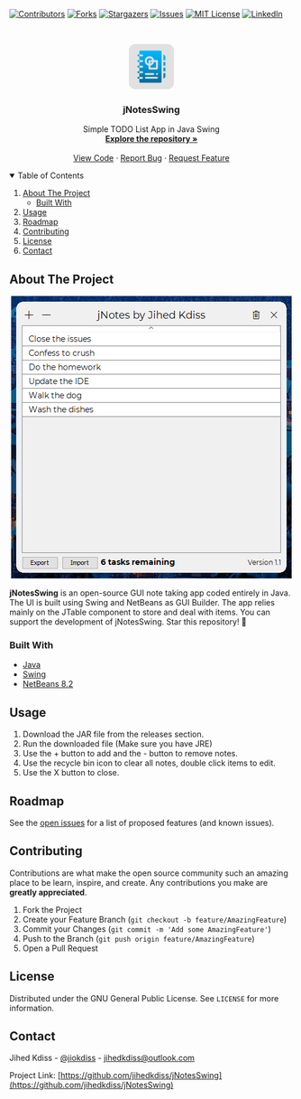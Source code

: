 [![Contributors][contributors-shield]][contributors-url]
[![Forks][forks-shield]][forks-url]
[![Stargazers][stars-shield]][stars-url]
[![Issues][issues-shield]][issues-url]
[![MIT License][license-shield]][license-url]
[![LinkedIn][linkedin-shield]][linkedin-url]

<!-- PROJECT LOGO -->
<br />
<p align="center">
  <a href="https://github.com/jihedkdiss/jNotesSwing">
    <img src="https://github.com/jihedkdiss/jNotesSwing/blob/main/Pictures/Logo.png" alt="Logo" width="80" height="80">
  </a>

  <h3 align="center">jNotesSwing</h3>

  <p align="center">
    Simple TODO List App in Java Swing
    <br />
    <a href="https://github.com/jihedkdiss/jNotesSwing"><strong>Explore the repository »</strong></a>
    <br />
    <br />
    <a href="https://github.com/jihedkdiss/jNotesSwing">View Code</a>
    ·
    <a href="https://github.com/jihedkdiss/jNotesSwing/issues">Report Bug</a>
    ·
    <a href="https://github.com/jihedkdiss/jNotesSwing/issues">Request Feature</a>
  </p>
</p>

<!-- TABLE OF CONTENTS -->
<details open="open">
  <summary>Table of Contents</summary>
  <ol>
    <li>
      <a href="#about-the-project">About The Project</a>
      <ul>
        <li><a href="#built-with">Built With</a></li>
      </ul>
    </li>
    <li><a href="#usage">Usage</a></li>
    <li><a href="#roadmap">Roadmap</a></li>
    <li><a href="#contributing">Contributing</a></li>
    <li><a href="#license">License</a></li>
    <li><a href="#contact">Contact</a></li>
  </ol>
</details>

<!-- ABOUT THE PROJECT -->
## About The Project

<p align="center">
  <a href="https://github.com/jihedkdiss/jNotesSwing">
    <img src="https://raw.githubusercontent.com/jihedkdiss/jNotesSwing/main/Pictures/Screenshot.png" alt="Screenshot">
  </a>
</p>

<b>jNotesSwing</b> is an open-source GUI note taking app coded entirely in Java. The UI is built using Swing and NetBeans as GUI Builder.
The app relies mainly on the JTable component to store and deal with items.
You can support the development of jNotesSwing. Star this repository! 🌟


### Built With

* [Java](https://en.wikipedia.org/wiki/Java_programming_language)
* [Swing](https://en.wikipedia.org/wiki/Swing_(Java))
* [NetBeans 8.2](https://netbeans.apache.org/)

## Usage
1. Download the JAR file from the releases section.
2. Run the downloaded file (Make sure you have JRE)
3. Use the + button to add and the - button to remove notes.
4. Use the recycle bin icon to clear all notes, double click items to edit.
5. Use the X button to close. 

<!-- ROADMAP -->
## Roadmap

See the [open issues](https://github.com/jihedkdiss/jNotesSwing/issues) for a list of proposed features (and known issues).



<!-- CONTRIBUTING -->
## Contributing

Contributions are what make the open source community such an amazing place to be learn, inspire, and create. Any contributions you make are **greatly appreciated**.

1. Fork the Project
2. Create your Feature Branch (`git checkout -b feature/AmazingFeature`)
3. Commit your Changes (`git commit -m 'Add some AmazingFeature'`)
4. Push to the Branch (`git push origin feature/AmazingFeature`)
5. Open a Pull Request



<!-- LICENSE -->
## License

Distributed under the GNU General Public License. See `LICENSE` for more information.



<!-- CONTACT -->
## Contact

Jihed Kdiss - [@jiokdiss](https://facebook.com/jiokdiss) - jihedkdiss@outlook.com

Project Link: [https://github.com/jihedkdiss/jNotesSwing](https://github.com/jihedkdiss/jNotesSwing)


<!-- MARKDOWN LINKS & IMAGES -->
<!-- https://www.markdownguide.org/basic-syntax/#reference-style-links -->
[contributors-shield]: https://img.shields.io/github/contributors/jihedkdiss/jNotesSwing.svg?style=for-the-badge
[contributors-url]: https://github.com/jihedkdiss/jNotesSwing/graphs/contributors
[forks-shield]: https://img.shields.io/github/forks/jihedkdiss/jNotesSwing.svg?style=for-the-badge
[forks-url]: https://github.com/jihedkdiss/jNotesSwing/network/members
[stars-shield]: https://img.shields.io/github/stars/jihedkdiss/jNotesSwing.svg?style=for-the-badge
[stars-url]: https://github.com/jihedkdiss/jNotesSwing/stargazers
[issues-shield]: https://img.shields.io/github/issues/jihedkdiss/jNotesSwing.svg?style=for-the-badge
[issues-url]: https://github.com/jihedkdiss/jNotesSwing/issues
[license-shield]: https://img.shields.io/github/license/jihedkdiss/jNotesSwing.svg?style=for-the-badge
[license-url]: https://github.com/jihedkdiss/jNotesSwing/blob/master/LICENSE.txt
[linkedin-shield]: https://img.shields.io/badge/-LinkedIn-black.svg?style=for-the-badge&logo=linkedin&colorB=555
[linkedin-url]: https://linkedin.com/in/jihedkdiss
